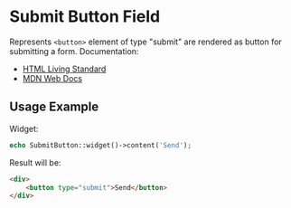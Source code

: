 # Submit Button Field

Represents `<button>` element of type "submit" are rendered as button for submitting a form. Documentation:

- [HTML Living Standard](https://html.spec.whatwg.org/multipage/form-elements.html#attr-button-type-submit-state)
- [MDN Web Docs](https://developer.mozilla.org/docs/Web/HTML/Element/button)

## Usage Example

Widget:

```php
echo SubmitButton::widget()->content('Send');
```

Result will be:

```html
<div>
    <button type="submit">Send</button>
</div>
```

